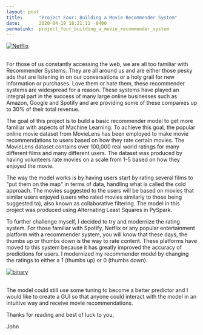 ```yaml
---
layout: post
title:      "Project Four: Building a Movie Recommender System"
date:       2020-04-19 18:21:11 -0400
permalink:  project_four_building_a_movie_recommender_system
---
```


<a href="https://ibb.co/jk2s1nn"><img src="https://i.ibb.co/TMSdF99/Netflix.png" alt="Netflix" border="0"></a><br /><a target='_blank' href='https://imgbb.com/'></a><br />

For those of us constantly accessing the web, we are all too familiar with Recommender Systems. They are all around us and are either those pesky ads that are listening in on our conversations or a holy grail for new information or purchases. Love them or hate them, these recommender systems are widespread for a reason. These systems have played an integral part in the success of many large online businesses such as Amazon, Google and Spotify and are providing some of these companies up to 30% of their total revenue. 

The goal of this project is to build a basic recommender model to get more familiar with aspects of Machine Learning. To  achieve this goal, the popular online movie dataset from MovieLens has been employed to make movie recommendations to users based on how they rate certain movies. The MovieLens dataset contains over 100,000 real world ratings for many different films and many different users. The dataset was produced by having volunteers rate movies on a scale from 1-5 based on how they enjoyed the movie.

The way the model works is by having users start by rating several films to "put them on the map" in terms of data, handling what is called the cold approach. The movies suggested to the users will be based on movies that similar users enjoyed (users who rated movies similarly to those being suggested to), also known as collaborative filtering. The model in this project was produced using Alternating Least Squares in PySpark.

To further challenge myself, I decided to try and modernize the rating system. For those familiar with Spotify, Netflix or any popular entertainment platform with a recommender system, you will know that these days, the thumbs up or thumbs down is the way to rate content. These platforms have moved to this system because it has greatly improved the accuracy of predictions for users. I modernized my recommender model by changing the ratings to either a 1 (thumbs up) or 0 (thumbs down). 

<a href="https://ibb.co/LPz5MjC"><img src="https://i.ibb.co/ZJ6m34h/binary.jpg" alt="binary" border="0"></a><br /><a target='_blank' href='https://imgbb.com/'></a><br />

The model could still use some tuning to become a better predictor and I would like to create a GUI so that anyone could interact with the model in an intuitive way and receive movie recommendations.

Thanks for reading and best of luck to you,

John

